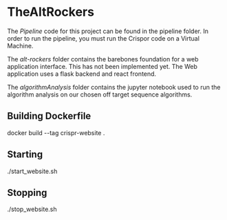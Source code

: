 # TheAltRockers

The *Pipeline* code for this project can be found in the pipeline folder.
In order to run the pipeline, you must run the Crispor code on a Virtual Machine.

The *alt-rockers* folder contains the barebones foundation for a web application interface. This has not been implemented yet.
The Web application uses a flask backend and react frontend.

The *algorithmAnalysis* folder contains the jupyter notebook used to run the algorithm analysis on our chosen off target sequence algorithms.

## Building Dockerfile

docker build --tag crispr-website .

## Starting

./start_website.sh

## Stopping

./stop_website.sh